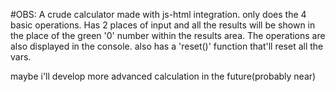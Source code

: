 #OBS:
A crude calculator made with js-html integration. only does the 4 basic operations. Has 2 places of input and all the results will be shown in the place of the green '0' number within the results area. The operations are also displayed in the console. also has a 'reset()' function that'll reset all the vars.

maybe i'll develop more advanced calculation in the future(probably near)